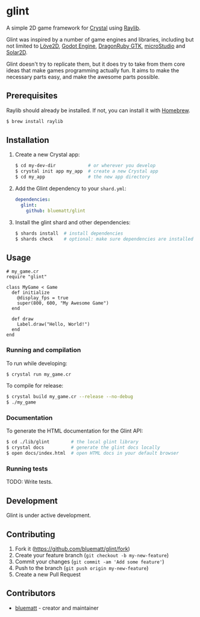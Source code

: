 # glint

A simple 2D game framework for [Crystal](https://crystal-lang.org/) using [Raylib](https://www.raylib.com/).

Glint was inspired by a number of game engines and libraries, including but not limited to [Löve2D](https://love2d.org/),  [Godot Engine](https://godotengine.org/), [DragonRuby GTK](https://dragonruby.org/toolkit/game), [microStudio](https://microstudio.dev/) and [Solar2D](https://solar2d.com/).

Glint doesn't try to replicate them, but it does try to take from them core ideas that make games programming actually fun.   It aims to make the necessary parts easy, and make the awesome parts possible.

## Prerequisites

Raylib should already be installed.  If not, you can install it with [Homebrew](https://brew.sh/).

```bash
$ brew install raylib
```

## Installation

1. Create a new Crystal app:

    ```bash
    $ cd my-dev-dir            # or wherever you develop
    $ crystal init app my_app  # create a new Crystal app
    $ cd my_app                # the new app directory
    ```

2. Add the Glint dependency to your `shard.yml`:

   ```yaml
   dependencies:
     glint:
       github: bluematt/glint
   ```

3. Install the glint shard and other dependencies:

    ```bash
    $ shards install  # install dependencies
    $ shards check    # optional: make sure dependencies are installed
    ```

## Usage

```crystal
# my_game.cr
require "glint"

class MyGame < Game
  def initialize
    @display_fps = true
    super(800, 600, "My Awesome Game")
  end

  def draw
    Label.draw("Hello, World!")
  end
end
```

### Running and compilation

To run while developing:

```bash
$ crystal run my_game.cr
```

To compile for release:

```bash
$ crystal build my_game.cr --release --no-debug
$ ./my_game
```

### Documentation

To generate the HTML documentation for the Glint API:

```bash
$ cd ./lib/glint        # the local glint library
$ crystal docs          # generate the glint docs locally
$ open docs/index.html  # open HTML docs in your default browser
```

### Running tests

TODO: Write tests.

## Development

Glint is under active development.

## Contributing

1. Fork it (<https://github.com/bluematt/glint/fork>)
2. Create your feature branch (`git checkout -b my-new-feature`)
3. Commit your changes (`git commit -am 'Add some feature'`)
4. Push to the branch (`git push origin my-new-feature`)
5. Create a new Pull Request

## Contributors

- [bluematt](https://github.com/your-github-user) - creator and maintainer
